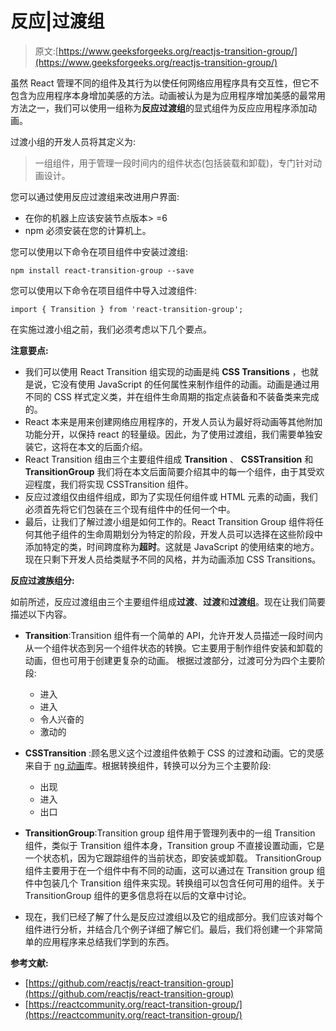 # 反应|过渡组

> 原文:[https://www.geeksforgeeks.org/reactjs-transition-group/](https://www.geeksforgeeks.org/reactjs-transition-group/)

虽然 React 管理不同的组件及其行为以使任何网络应用程序具有交互性，但它不包含为应用程序本身增加美感的方法。动画被认为是为应用程序增加美感的最常用方法之一，我们可以使用一组称为**反应过渡组**的显式组件为反应应用程序添加动画。

过渡小组的开发人员将其定义为:

> 一组组件，用于管理一段时间内的组件状态(包括装载和卸载)，专门针对动画设计。

您可以通过使用反应过渡组来改进用户界面:

*   在你的机器上应该安装节点版本> =6
*   npm 必须安装在您的计算机上。

您可以使用以下命令在项目组件中安装过渡组:

```
npm install react-transition-group --save
```

您可以使用以下命令在项目组件中导入过渡组件:

```
import { Transition } from 'react-transition-group';
```

在实施过渡小组之前，我们必须考虑以下几个要点。

**注意要点:**

*   我们可以使用 React Transition 组实现的动画是纯 **CSS Transitions** ，也就是说，它没有使用 JavaScript 的任何属性来制作组件的动画。动画是通过用不同的 CSS 样式定义类，并在组件生命周期的指定点装备和不装备类来完成的。
*   React 本来是用来创建网络应用程序的，开发人员认为最好将动画等其他附加功能分开，以保持 react 的轻量级。因此，为了使用过渡组，我们需要单独安装它，这将在本文的后面介绍。
*   React Transition 组由三个主要组件组成 **Transition** 、 **CSSTransition** 和 **TransitionGroup** 我们将在本文后面简要介绍其中的每一个组件，由于其受欢迎程度，我们将实现 CSSTransition 组件。
*   反应过渡组仅由组件组成，即为了实现任何组件或 HTML 元素的动画，我们必须首先将它们包装在三个现有组件中的任何一个中。
*   最后，让我们了解过渡小组是如何工作的。React Transition Group 组件将任何其他子组件的生命周期划分为特定的阶段，开发人员可以选择在这些阶段中添加特定的类，时间跨度称为**超时**。这就是 JavaScript 的使用结束的地方。现在只剩下开发人员给类赋予不同的风格，并为动画添加 CSS Transitions。

**反应过渡族组分:**

如前所述，反应过渡组由三个主要组件组成**过渡**、**过渡**和**过渡组**。现在让我们简要描述以下内容。

*   **Transition**:Transition 组件有一个简单的 API，允许开发人员描述一段时间内从一个组件状态到另一个组件状态的转换。它主要用于制作组件安装和卸载的动画，但也可用于创建更复杂的动画。
    根据过渡部分，过渡可分为四个主要阶段:
    *   进入
    *   进入
    *   令人兴奋的
    *   激动的
*   **CSSTransition** :顾名思义这个过渡组件依赖于 CSS 的过渡和动画。它的灵感来自于 [ng 动画](http://www.nganimate.org/)库。根据转换组件，转换可以分为三个主要阶段:
    *   出现
    *   进入
    *   出口
*   **TransitionGroup**:Transition group 组件用于管理列表中的一组 Transition 组件，类似于 Transition 组件本身，Transition group 不直接设置动画，它是一个状态机，因为它跟踪组件的当前状态，即安装或卸载。
    TransitionGroup 组件主要用于在一个组件中有不同的动画，这可以通过在 Transition group 组件中包装几个 Transition 组件来实现。转换组可以包含任何可用的组件。关于 TransitionGroup 组件的更多信息将在以后的文章中讨论。

*   现在，我们已经了解了什么是反应过渡组以及它的组成部分。我们应该对每个组件进行分析，并结合几个例子详细了解它们。最后，我们将创建一个非常简单的应用程序来总结我们学到的东西。

**参考文献:**

*   [https://github.com/reactjs/react-transition-group](https://github.com/reactjs/react-transition-group)
*   [https://reactcommunity.org/react-transition-group/](https://reactcommunity.org/react-transition-group/)